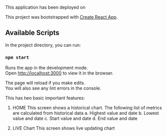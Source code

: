 This application has been deployed on 

This project was bootstrapped with [Create React App](https://github.com/facebook/create-react-app).

## Available Scripts

In the project directory, you can run:

### `npm start`

Runs the app in the development mode.<br />
Open [http://localhost:3000](http://localhost:3000) to view it in the browser.

The page will reload if you make edits.<br />
You will also see any lint errors in the console.

This has two basic important features:

1) HOME 
    This screen shows a historical chart. The following list of metrics are calculated from historical data
    a. Highest value and date
    b. Lowest value and date
    c. Start value and date
    d. End value and date

2) LIVE Chart
    This screen shows live updating chart
